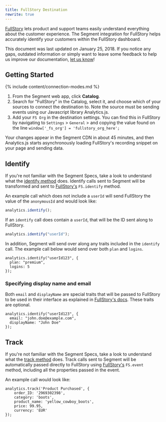 ```yaml
---
title: FullStory Destination
rewrite: true
---
```

[FullStory](https://help.fullstory.com/11269-Develop) lets product and support teams easily understand everything about the customer experience. The Segment integration for FullStory helps accurately identify your customers within the FullStory dashboard.

This document was last updated on January 25, 2018. If you notice any gaps, outdated information or simply want to leave some feedback to help us improve our documentation, [let us know](https://segment.com/help/contact)!

## Getting Started

{% include content/connection-modes.md %}

1. From the Segment web app, click **Catalog**.
2. Search for "FullStory" in the Catalog, select it, and choose which of your sources to connect the destination to. Note the source must be sending events using our Javascript library Analytics.js.
3. Add your `FS Org` in the destination settings. You can find this in FullStory by navigating to `Settings` > `General` > and copying the value found on the line `window['_fs_org'] = 'fullstory_org_here';`

Your changes appear in the Segment CDN in about 45 minutes, and then Analytics.js starts asynchronously loading FullStory's recording snippet on your page and sending data.

## Identify

If you're not familiar with the Segment Specs, take a look to understand what the [identify method](https://segment.com/docs/connections/spec/identify/) does. Identify calls sent to Segment will be transformed and sent to [FullStory's](https://help.fullstory.com/develop-js/identify) `FS.identify` method.

An example call which does not include a `userId` will send FullStory the value of the `anonymousId` and would look like:

```javascript
analytics.identify();
```

If an `identify` call does contain a `userId`, that will be the ID sent along to FullStory.

```javascript
analytics.identify("userId");
```

In addition, Segment will send over along any traits included in the `identify` call. The example call below would send over both `plan` and `logins`.

```
analytics.identify("userId123", {
  plan: "premium",
  logins: 5
});
```

### Specifying display name and email

Both `email` and `displayName` are special traits that will be passed to FullStory to be used in their interface as explained in [FullStory's docs](https://help.fullstory.com/develop-js/identify). These traits are optional.

```
analytics.identify("userId123", {
  email: "john.doe@example.com",
  displayName: "John Doe"
});
```

## Track

If you're not familiar with the Segment Specs, take a look to understand what the [track method](https://segment.com/docs/connections/spec/track/) does. Track calls sent to Segment will be automatically passed directly to FullStory using [FullStory's](https://help.fullstory.com/develop-js/363565-fs-event-api-sending-custom-event-data-into-fullstory) `FS.event` method, including all the properties passed in the event.

An example call would look like:

```
analytics.track('Product Purchased', {
    order_ID: '2969302398',
    category: 'boots',
    product_name: 'yellow_cowboy_boots',
    price: 99.95,
    currency: 'EUR'
});
```

